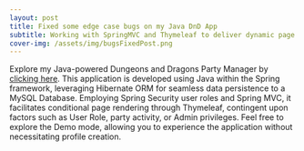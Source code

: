 ```yaml
---
layout: post
title: Fixed some edge case bugs on my Java DnD App
subtitle: Working with SpringMVC and Thymeleaf to deliver dynamic page views
cover-img: /assets/img/bugsFixedPost.png
---
```


Explore my Java-powered Dungeons and Dragons Party Manager by [clicking here](https://partymanager-production.up.railway.app/login). This application is developed using Java within the Spring framework, leveraging Hibernate ORM for seamless data persistence to a MySQL Database. Employing Spring Security user roles and Spring MVC, it facilitates conditional page rendering through Thymeleaf, contingent upon factors such as User Role, party activity, or Admin privileges. Feel free to explore the Demo mode, allowing you to experience the application without necessitating profile creation. 

